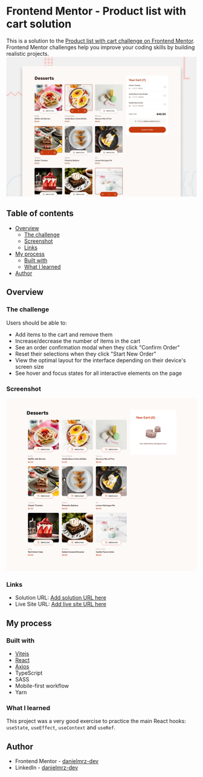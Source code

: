 # Frontend Mentor - Product list with cart solution

This is a solution to the [Product list with cart challenge on Frontend Mentor](https://www.frontendmentor.io/challenges/product-list-with-cart-5MmqLVAp_d). Frontend Mentor challenges help you improve your coding skills by building realistic projects.
![](preview.jpg)

## Table of contents

- [Overview](#overview)
  - [The challenge](#the-challenge)
  - [Screenshot](#screenshot)
  - [Links](#links)
- [My process](#my-process)
  - [Built with](#built-with)
  - [What I learned](#what-i-learned)
- [Author](#author)

## Overview

### The challenge

Users should be able to:

- Add items to the cart and remove them
- Increase/decrease the number of items in the cart
- See an order confirmation modal when they click "Confirm Order"
- Reset their selections when they click "Start New Order"
- View the optimal layout for the interface depending on their device's screen size
- See hover and focus states for all interactive elements on the page

### Screenshot

![](src/assets/images/screenshot.png)

### Links

- Solution URL: [Add solution URL here](https://your-solution-url.com)
- Live Site URL: [Add live site URL here](https://your-live-site-url.com)

## My process

### Built with

- [Vitejs](https://vitejs.dev/)
- [React](https://reactjs.org/)
- [Axios](https://axios-http.com/)
- TypeScript
- SASS
- Mobile-first workflow
- Yarn

### What I learned

This project was a very good exercise to practice the main React hooks: `useState`, `useEffect`, `useContext` and `useRef`.

## Author

- Frontend Mentor - [danielmrz-dev](https://www.frontendmentor.io/profile/danielmrz-dev)
- LinkedIn - [danielmrz-dev](https://www.linkedin.com/in/danielmrz-dev/)